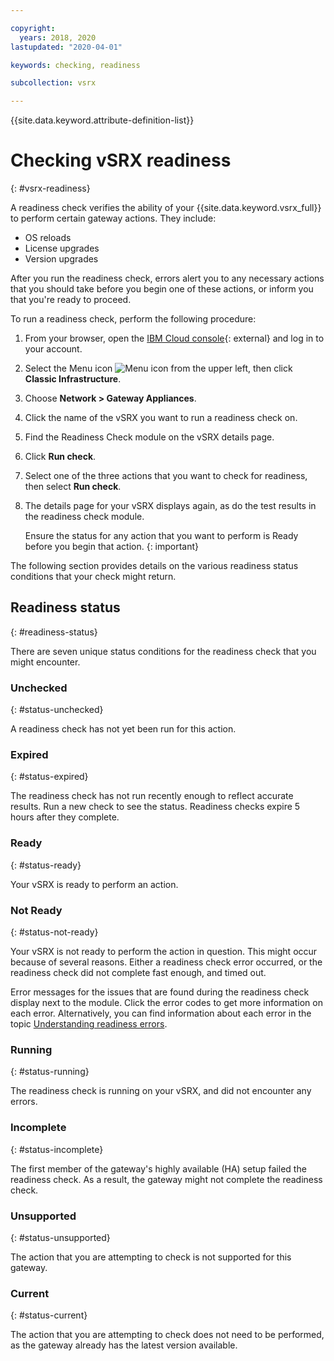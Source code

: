 ```yaml
---

copyright:
  years: 2018, 2020
lastupdated: "2020-04-01"

keywords: checking, readiness

subcollection: vsrx

---
```


{{site.data.keyword.attribute-definition-list}}

# Checking vSRX readiness
{: #vsrx-readiness}

A readiness check verifies the ability of your {{site.data.keyword.vsrx_full}} to perform certain gateway actions. They include:

* OS reloads
* License upgrades
* Version upgrades

After you run the readiness check, errors alert you to any necessary actions that you should take before you begin one of these actions, or inform you that you're ready to proceed.

To run a readiness check, perform the following procedure:

1. From your browser, open the [IBM Cloud console](/login){: external} and log in to your account.
2. Select the Menu icon ![Menu icon](../../icons/icon_hamburger.svg) from the upper left, then click **Classic Infrastructure**.
3. Choose **Network > Gateway Appliances**.
4. Click the name of the vSRX you want to run a readiness check on.
5. Find the Readiness Check module on the vSRX details page.
6. Click **Run check**.
7. Select one of the three actions that you want to check for readiness, then select **Run check**.
8. The details page for your vSRX displays again, as do the test results in the readiness check module.

   Ensure the status for any action that you want to perform is Ready before you begin that action.
   {: important}

The following section provides details on the various readiness status conditions that your check might return.

## Readiness status
{: #readiness-status}

There are seven unique status conditions for the readiness check that you might encounter.

### Unchecked
{: #status-unchecked}

A readiness check has not yet been run for this action.

### Expired
{: #status-expired}

The readiness check has not run recently enough to reflect accurate results. Run a new check to see the status. Readiness checks expire 5 hours after they complete.

### Ready
{: #status-ready}

Your vSRX is ready to perform an action.

### Not Ready
{: #status-not-ready}

Your vSRX is not ready to perform the action in question. This might occur because of several reasons. Either a readiness check error occurred, or the readiness check did not complete fast enough, and timed out.

Error messages for the issues that are found during the readiness check display next to the module. Click the error codes to get more information on each error. Alternatively, you can find information about each error in the topic [Understanding readiness errors](/docs/vsrx?topic=vsrx-readiness-errors).

### Running
{: #status-running}

The readiness check is running on your vSRX, and did not encounter any errors.

### Incomplete
{: #status-incomplete}

The first member of the gateway's highly available (HA) setup failed the readiness check. As a result, the gateway might not complete the readiness check.

### Unsupported
{: #status-unsupported}

The action that you are attempting to check is not supported for this gateway.

### Current
{: #status-current}

The action that you are attempting to check does not need to be performed, as the gateway already has the latest version available.
